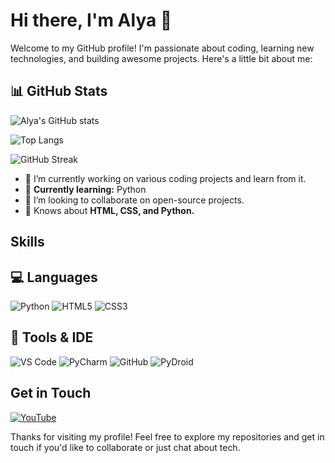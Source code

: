 # Hi there, I'm Alya 👋

Welcome to my GitHub profile! I'm passionate about coding, learning new technologies, and building awesome projects. Here's a little bit about me: 

## 📊 GitHub Stats

![Alya's GitHub stats](https://github-readme-stats.vercel.app/api?username=Alya109&show_icons=true&theme=radical)

![Top Langs](https://github-readme-stats.vercel.app/api/top-langs/?username=Alya109&layout=compact&theme=radical)

![GitHub Streak](https://streak-stats.demolab.com?user=Alya109&theme=radical&border_radius=4.5)

- 🔭 I’m currently working on various coding projects and learn from it.
- 🌱 **Currently learning:** Python
- 👯 I’m looking to collaborate on open-source projects.
- 💬 Knows about **HTML, CSS, and Python.**

## Skills

## 💻 Languages

![Python](https://img.shields.io/badge/-Python-3776AB?style=flat&logo=python&logoColor=white)
![HTML5](https://img.shields.io/badge/-HTML5-E34F26?style=flat&logo=html5&logoColor=white)
![CSS3](https://img.shields.io/badge/-CSS3-1572B6?style=flat&logo=css3&logoColor=white)

## 🔧 Tools & IDE
![VS Code](https://img.shields.io/badge/-VS%20Code-007ACC?style=flat&logo=visual-studio-code&logoColor=white)
![PyCharm](https://img.shields.io/badge/-PyCharm-000000?style=flat&logo=pycharm&logoColor=white)
![GitHub](https://img.shields.io/badge/-GitHub-181717?style=flat&logo=github&logoColor=white)
![PyDroid](https://img.shields.io/badge/-PyDroid-32CD32?style=flat&logo=android&logoColor=white)

## Get in Touch

[![YouTube](https://img.shields.io/badge/-Alya-FF0000?style=flat&logo=youtube&logoColor=white&labelColor=FF0000)](https://youtube.com/@alyaaa1073) 

Thanks for visiting my profile! Feel free to explore my repositories and get in touch if you'd like to collaborate or just chat about tech.

